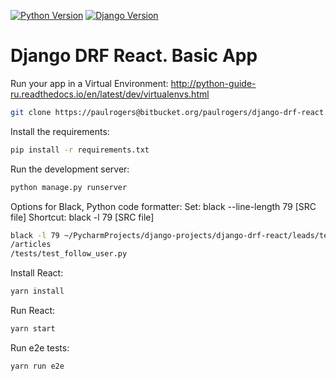 [![Python Version](https://img.shields.io/badge/python-3.8-brightgreen.svg)](https://python.org)
[![Django Version](https://img.shields.io/badge/django-3.0.6-brightgreen.svg)](https://djangoproject.com)

# Django DRF React. Basic App

Run your app in a Virtual Environment: http://python-guide-ru.readthedocs.io/en/latest/dev/virtualenvs.html

```bash
git clone https://paulrogers@bitbucket.org/paulrogers/django-drf-react.git
```

Install the requirements:

```bash
pip install -r requirements.txt
```

Run the development server:

```bash
python manage.py runserver
```

Options for Black, Python code formatter:
Set: black --line-length 79 [SRC file]
Shortcut: black -l 79 [SRC file]

```bash
black -l 79 ~/PycharmProjects/django-projects/django-drf-react/leads/tests.py
/articles
/tests/test_follow_user.py
```

Install React:

```bash
yarn install
```

Run React:

```bash
yarn start
```

Run e2e tests:

```bash
yarn run e2e
```